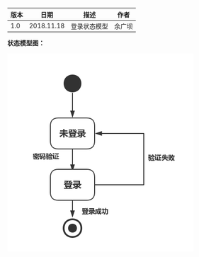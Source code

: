 | 版本  | 日期       | 描述            | 作者   |
| ----- | ---------- | --------------- | ------ |
| 1.0 | 2018.11.18 | 登录状态模型 | 余广坝 |

**状态模型图：**

![登录状态模型图](img_state/login.png)
